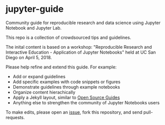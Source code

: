 # jupyter-guide
Community guide for reproducible research and data science using Jupyter Notebook and Jupyter Lab.

This repo is a collection of crowdsourced tips and guidelines.

The inital content is based on a workshop: "Reproducible Research and Interactive Education - Application of Jupyter Notebooks" held at UC San Diego on April 5, 2018.

Please help refine and extend this guide. For example:

* Add or expand guidelines
* Add specific examples with code snippets or figures
* Demonstrate guidelines through example notebooks
* Organize content hierachically 
* Apply a Jekyll layout, similar to [Open Source Guides](https://github.com/github/opensource.guide)
* Anything else to strengthen the community of Jupyter Notebooks users 

To make edits, please open an [issue](https://github.com/sbl-sdsc/jupyter-guide/issues), fork this repository, and send pull-requests.


